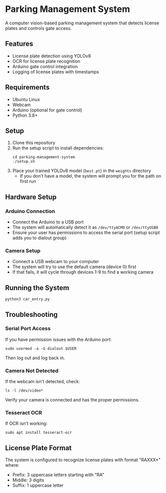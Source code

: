 # Parking Management System

A computer vision-based parking management system that detects license plates and controls gate access.

## Features

- License plate detection using YOLOv8
- OCR for license plate recognition
- Arduino gate control integration
- Logging of license plates with timestamps

## Requirements

- Ubuntu Linux
- Webcam
- Arduino (optional for gate control)
- Python 3.8+

## Setup

1. Clone this repository
2. Run the setup script to install dependencies:
   ```
   cd parking-management-system
   ./setup.sh
   ```
3. Place your trained YOLOv8 model (`best.pt`) in the `weights` directory
   - If you don't have a model, the system will prompt you for the path on first run

## Hardware Setup

### Arduino Connection
- Connect the Arduino to a USB port
- The system will automatically detect it as `/dev/ttyACM0` or `/dev/ttyUSB0`
- Ensure your user has permissions to access the serial port (setup script adds you to dialout group)

### Camera Setup
- Connect a USB webcam to your computer
- The system will try to use the default camera (device 0) first
- If that fails, it will cycle through devices 1-9 to find a working camera

## Running the System

```
python3 car_entry.py
```

## Troubleshooting

### Serial Port Access
If you have permission issues with the Arduino port:
```
sudo usermod -a -G dialout $USER
```
Then log out and log back in.

### Camera Not Detected
If the webcam isn't detected, check:
```
ls -l /dev/video*
```
Verify your camera is connected and has the proper permissions.

### Tesseract OCR
If OCR isn't working:
```
sudo apt install tesseract-ocr
```

## License Plate Format

The system is configured to recognize license plates with format "RAXXX*" where:
- Prefix: 3 uppercase letters starting with "RA"
- Middle: 3 digits
- Suffix: 1 uppercase letter 